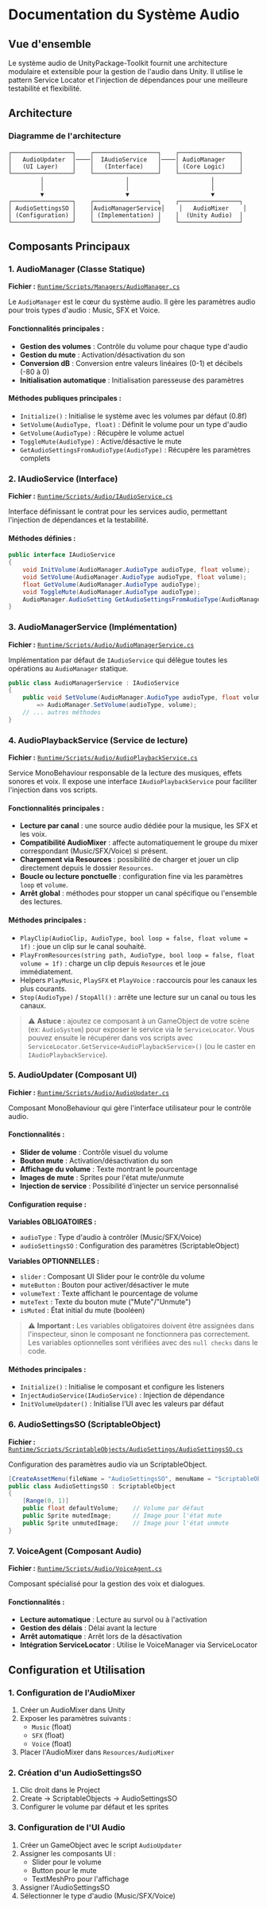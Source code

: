 # Documentation du Système Audio

## Vue d'ensemble

Le système audio de UnityPackage-Toolkit fournit une architecture modulaire et extensible pour la gestion de l'audio dans Unity. Il utilise le pattern Service Locator et l'injection de dépendances pour une meilleure testabilité et flexibilité.

## Architecture

### Diagramme de l'architecture

```
┌─────────────────┐    ┌──────────────────┐    ┌─────────────────┐
│   AudioUpdater  │────│  IAudioService   │────│ AudioManager    │
│   (UI Layer)    │    │   (Interface)    │    │ (Core Logic)    │
└─────────────────┘    └──────────────────┘    └─────────────────┘
         │                       │                       │
         │                       │                       │
         ▼                       ▼                       ▼
┌─────────────────┐    ┌──────────────────┐    ┌─────────────────┐
│ AudioSettingsSO │    │AudioManagerService│    │   AudioMixer    │
│ (Configuration) │    │ (Implementation) │    │  (Unity Audio)  │
└─────────────────┘    └──────────────────┘    └─────────────────┘
```

## Composants Principaux

### 1. AudioManager (Classe Statique)

**Fichier :** [`Runtime/Scripts/Managers/AudioManager.cs`](../Runtime/Scripts/Managers/AudioManager.cs)

Le `AudioManager` est le cœur du système audio. Il gère les paramètres audio pour trois types d'audio : Music, SFX et Voice.

#### Fonctionnalités principales :
- **Gestion des volumes** : Contrôle du volume pour chaque type d'audio
- **Gestion du mute** : Activation/désactivation du son
- **Conversion dB** : Conversion entre valeurs linéaires (0-1) et décibels (-80 à 0)
- **Initialisation automatique** : Initialisation paresseuse des paramètres

#### Méthodes publiques principales :
- `Initialize()` : Initialise le système avec les volumes par défaut (0.8f)
- `SetVolume(AudioType, float)` : Définit le volume pour un type d'audio
- `GetVolume(AudioType)` : Récupère le volume actuel
- `ToggleMute(AudioType)` : Active/désactive le mute
- `GetAudioSettingsFromAudioType(AudioType)` : Récupère les paramètres complets

### 2. IAudioService (Interface)

**Fichier :** [`Runtime/Scripts/Audio/IAudioService.cs`](../Runtime/Scripts/Audio/IAudioService.cs)

Interface définissant le contrat pour les services audio, permettant l'injection de dépendances et la testabilité.

#### Méthodes définies :
```csharp
public interface IAudioService
{
    void InitVolume(AudioManager.AudioType audioType, float volume);
    void SetVolume(AudioManager.AudioType audioType, float volume);
    float GetVolume(AudioManager.AudioType audioType);
    void ToggleMute(AudioManager.AudioType audioType);
    AudioManager.AudioSetting GetAudioSettingsFromAudioType(AudioManager.AudioType audioType);
}
```

### 3. AudioManagerService (Implémentation)

**Fichier :** [`Runtime/Scripts/Audio/AudioManagerService.cs`](../Runtime/Scripts/Audio/AudioManagerService.cs)

Implémentation par défaut de `IAudioService` qui délègue toutes les opérations au `AudioManager` statique.

```csharp
public class AudioManagerService : IAudioService
{
    public void SetVolume(AudioManager.AudioType audioType, float volume)
        => AudioManager.SetVolume(audioType, volume);
    // ... autres méthodes
}
```

### 4. AudioPlaybackService (Service de lecture)

**Fichier :** [`Runtime/Scripts/Audio/AudioPlaybackService.cs`](../Runtime/Scripts/Audio/AudioPlaybackService.cs)

Service MonoBehaviour responsable de la lecture des musiques, effets sonores et voix. Il expose une interface `IAudioPlaybackService` pour faciliter l'injection dans vos scripts.

#### Fonctionnalités principales :
- **Lecture par canal** : une source audio dédiée pour la musique, les SFX et les voix.
- **Compatibilité AudioMixer** : affecte automatiquement le groupe du mixer correspondant (Music/SFX/Voice) si présent.
- **Chargement via Resources** : possibilité de charger et jouer un clip directement depuis le dossier `Resources`.
- **Boucle ou lecture ponctuelle** : configuration fine via les paramètres `loop` et `volume`.
- **Arrêt global** : méthodes pour stopper un canal spécifique ou l'ensemble des lectures.

#### Méthodes principales :
- `PlayClip(AudioClip, AudioType, bool loop = false, float volume = 1f)` : joue un clip sur le canal souhaité.
- `PlayFromResources(string path, AudioType, bool loop = false, float volume = 1f)` : charge un clip depuis `Resources` et le joue immédiatement.
- Helpers `PlayMusic`, `PlaySFX` et `PlayVoice` : raccourcis pour les canaux les plus courants.
- `Stop(AudioType)` / `StopAll()` : arrête une lecture sur un canal ou tous les canaux.

> ⚠️ **Astuce :** ajoutez ce composant à un GameObject de votre scène (ex: `AudioSystem`) pour exposer le service via le `ServiceLocator`.
Vous pouvez ensuite le récupérer dans vos scripts avec `ServiceLocator.GetService<AudioPlaybackService>()` (ou le caster en `IAudioPlaybackService`).

### 5. AudioUpdater (Composant UI)

**Fichier :** [`Runtime/Scripts/Audio/AudioUpdater.cs`](../Runtime/Scripts/Audio/AudioUpdater.cs)

Composant MonoBehaviour qui gère l'interface utilisateur pour le contrôle audio.

#### Fonctionnalités :
- **Slider de volume** : Contrôle visuel du volume
- **Bouton mute** : Activation/désactivation du son
- **Affichage du volume** : Texte montrant le pourcentage
- **Images de mute** : Sprites pour l'état mute/unmute
- **Injection de service** : Possibilité d'injecter un service personnalisé

#### Configuration requise :

**Variables OBLIGATOIRES :**
- `audioType` : Type d'audio à contrôler (Music/SFX/Voice)
- `audioSettingsSO` : Configuration des paramètres (ScriptableObject)

**Variables OPTIONNELLES :**
- `slider` : Composant UI Slider pour le contrôle du volume
- `muteButton` : Bouton pour activer/désactiver le mute
- `volumeText` : Texte affichant le pourcentage de volume
- `muteText` : Texte du bouton mute ("Mute"/"Unmute")
- `isMuted` : État initial du mute (booléen)

> ⚠️ **Important :** Les variables obligatoires doivent être assignées dans l'inspecteur, sinon le composant ne fonctionnera pas correctement. Les variables optionnelles sont vérifiées avec des `null checks` dans le code.

#### Méthodes principales :
- `Initialize()` : Initialise le composant et configure les listeners
- `InjectAudioService(IAudioService)` : Injection de dépendance
- `InitVolumeUpdater()` : Initialise l'UI avec les valeurs par défaut

### 6. AudioSettingsSO (ScriptableObject)

**Fichier :** [`Runtime/Scripts/ScriptableObjects/AudioSettings/AudioSettingsSO.cs`](../Runtime/Scripts/ScriptableObjects/AudioSettings/AudioSettingsSO.cs)

Configuration des paramètres audio via un ScriptableObject.

```csharp
[CreateAssetMenu(fileName = "AudioSettingsSO", menuName = "ScriptableObjects/AudioSettingsSO")]
public class AudioSettingsSO : ScriptableObject
{
    [Range(0, 1)]
    public float defaultVolume;    // Volume par défaut
    public Sprite mutedImage;      // Image pour l'état mute
    public Sprite unmutedImage;    // Image pour l'état unmute
}
```

### 7. VoiceAgent (Composant Audio)

**Fichier :** [`Runtime/Scripts/Audio/VoiceAgent.cs`](../Runtime/Scripts/Audio/VoiceAgent.cs)

Composant spécialisé pour la gestion des voix et dialogues.

#### Fonctionnalités :
- **Lecture automatique** : Lecture au survol ou à l'activation
- **Gestion des délais** : Délai avant la lecture
- **Arrêt automatique** : Arrêt lors de la désactivation
- **Intégration ServiceLocator** : Utilise le VoiceManager via ServiceLocator

## Configuration et Utilisation

### 1. Configuration de l'AudioMixer

1. Créer un AudioMixer dans Unity
2. Exposer les paramètres suivants :
   - `Music` (float)
   - `SFX` (float) 
   - `Voice` (float)
3. Placer l'AudioMixer dans `Resources/AudioMixer`

### 2. Création d'un AudioSettingsSO

1. Clic droit dans le Project
2. Create → ScriptableObjects → AudioSettingsSO
3. Configurer le volume par défaut et les sprites

### 3. Configuration de l'UI Audio

1. Créer un GameObject avec le script `AudioUpdater`
2. Assigner les composants UI :
   - Slider pour le volume
   - Button pour le mute
   - TextMeshPro pour l'affichage
3. Assigner l'AudioSettingsSO
4. Sélectionner le type d'audio (Music/SFX/Voice)

